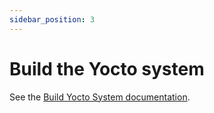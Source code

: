 ```yaml
---
sidebar_position: 3
---
```


# Build the Yocto system

See the [Build Yocto System documentation](https://gitlab.com/mediatek-iot-yocto/docs/-/blob/main/README).
